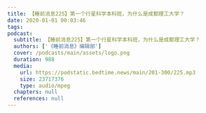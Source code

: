 ```yaml
---
title: 【睡前消息225】第一个行星科学本科班，为什么是成都理工大学？
date: 2020-01-01 00:03:46
tags:
podcast:
  subtitle: 【睡前消息225】第一个行星科学本科班，为什么是成都理工大学？
  authors: ['《睡前消息》编辑部']
  cover: /podcasts/main/assets/logo.png
  duration: 988
  media:
    url: https://podstatic.bedtime.news/main/201-300/225.mp3
    size: 23717376
    type: audio/mpeg
  chapters: null
  references: null
---
```

